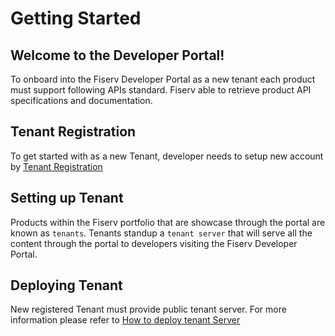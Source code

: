 # Getting Started

## Welcome to the Developer Portal!

To onboard into the Fiserv Developer Portal as a new tenant each product must support following APIs standard. Fiserv able to retrieve product API specifications and documentation.

## Tenant Registration

To get started with as a new Tenant, developer needs to setup new account by [Tenant Registration](https://developer.fiserv.com/tenant)


## Setting up Tenant

Products within the Fiserv portfolio that are showcase through the portal are known as `tenants`.  Tenants standup a `tenant server` that will serve all the content through the portal to developers visiting the Fiserv Developer Portal.


## Deploying Tenant

New registered Tenant must provide public tenant server.
For more information please refer to [How to deploy tenant Server](docs/getting-started/setup-tenant/deploy-tenant.md)












 